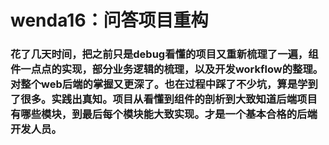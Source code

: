 # wenda16：问答项目重构

### 花了几天时间，把之前只是debug看懂的项目又重新梳理了一遍，组件一点点的实现，部分业务逻辑的梳理，以及开发workflow的整理。对整个web后端的掌握又更深了。也在过程中踩了不少坑，算是学到了很多。实践出真知。项目从看懂到组件的剖析到大致知道后端项目有哪些模块，到最后每个模块能大致实现。才是一个基本合格的后端开发人员。
